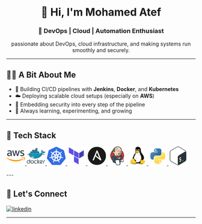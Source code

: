 <h1 align="center">👋 Hi, I'm Mohamed Atef</h1>

<h3 align="center">🚀 DevOps | Cloud | Automation Enthusiast</h3>

<p align="center">
passionate about DevOps, cloud infrastructure, and making systems run smoothly and securely.
</p>

---

## 👨‍💻 A Bit About Me

- 🔧 Building CI/CD pipelines with **Jenkins**, **Docker**, and **Kubernetes**  
- ☁️ Deploying scalable cloud setups (especially on **AWS**)  
- 🔐 Embedding security into every step of the pipeline  
- 🌱 Always learning, experimenting, and growing

---

## 🧰 Tech Stack

<p align="left"> 
  <a href="https://aws.amazon.com" target="_blank" rel="noreferrer"> 
    <img src="https://raw.githubusercontent.com/devicons/devicon/master/icons/amazonwebservices/amazonwebservices-original-wordmark.svg" alt="AWS" width="50" height="50"/> 
  </a> 
  <a href="https://www.docker.com/" target="_blank" rel="noreferrer"> 
    <img src="https://raw.githubusercontent.com/devicons/devicon/master/icons/docker/docker-original-wordmark.svg" alt="Docker" width="50" height="50"/> 
  </a> 
  <a href="https://kubernetes.io/" target="_blank" rel="noreferrer"> 
    <img src="https://raw.githubusercontent.com/devicons/devicon/master/icons/kubernetes/kubernetes-plain.svg" alt="Kubernetes" width="50" height="50"/> 
  </a> 
  <a href="https://www.terraform.io/" target="_blank" rel="noreferrer"> 
    <img src="https://raw.githubusercontent.com/devicons/devicon/master/icons/terraform/terraform-original.svg" alt="Terraform" width="50" height="50"/> 
  </a> 
  <a href="https://www.ansible.com/" target="_blank" rel="noreferrer"> 
    <img src="https://raw.githubusercontent.com/devicons/devicon/master/icons/ansible/ansible-original.svg" alt="Ansible" width="50" height="50"/> 
  </a> 
  <a href="https://www.jenkins.io/" target="_blank" rel="noreferrer"> 
    <img src="https://raw.githubusercontent.com/devicons/devicon/master/icons/jenkins/jenkins-original.svg" alt="Jenkins" width="50" height="50"/> 
  </a>
  <a href="https://www.linux.org/" target="_blank" rel="noreferrer"> 
    <img src="https://raw.githubusercontent.com/devicons/devicon/master/icons/linux/linux-original.svg" alt="Linux" width="50" height="50"/> 
  </a> 
  <a href="https://www.python.org" target="_blank" rel="noreferrer"> 
    <img src="https://raw.githubusercontent.com/devicons/devicon/master/icons/python/python-original.svg" alt="Python" width="50" height="50"/> 
  </a> 
  <a href="https://www.gnu.org/software/bash/" target="_blank" rel="noreferrer"> 
    <img src="https://raw.githubusercontent.com/devicons/devicon/master/icons/bash/bash-original.svg" alt="Bash" width="50" height="50"/> 
  </a> 
</p>
---

## 🤝 Let's Connect

<p align="left">
  <a href="https://www.linkedin.com/in/mohamed-atef-804443314/" target="blank">
    <img align="center" src="https://raw.githubusercontent.com/rahuldkjain/github-profile-readme-generator/master/src/images/icons/Social/linked-in-alt.svg" alt="linkedin" height="30" width="40" />
  </a>
</p>

---
